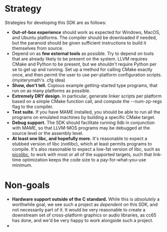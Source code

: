 # Strategy

Strategies for developing this SDK are as follows:

- **Out-of-box experience** should work as expected for Windows, MacOS, and
Ubuntu platforms.  The compiler should be downloaded if needed, but the paranoid
should be given sufficient instructions to build it themselves from source.
- Depend on as **few external tools** as possible.  Try to depend on tools that
are already likely to be present on the system.  LLVM requires CMake and Python
to be present, but we shouldn't require Python per se to get up and running.
Set up a method for calling CMake exactly once, and then permit the user to use 
per-platform configuration scripts. (mysterymath's .cfg idea)
- **Show, don't tell.** Copious example getting-started type programs, that
run on as many platforms as possible.
- **Extremely DRY design.**  In particular, generate linker scripts per platform
based on a simple CMake function call, and compute the --num-zp-regs flag
to the compiler.
- **Test suite.**  If you have MAME installed, you should be able to run all the 
programs on emulated machines by building a specific CMake target.
- **Debug support.** The SDK should facilitate running lldb in conjunction with
MAME, so that LLVM-MOS programs may be debugged at the source level or the
assembly level.
- **At least one libc, and hopefully more.** It's reasonable to expect a stubbed
version of libc (notlibc), which at least permits programs to compile.  It's 
also reasonable to expect a low-fat version of libc, such as
[picolibc](https://github.com/picolibc/picolibc), to work with most or all of
the supported targets, such that link-time optimization keeps the code size to
a pay-for-what-you-use minimum.

# Non-goals

- **Hardware support outside of the C standard.** While this is *absolutely* a
worthwhile goal, we see such a project as *dependent on* this SDK, and not
necessarily part of it.  It would be very reasonable to create a downstream
set of cross-platform graphics or audio libraries, as cc65 has done, and 
we'd be very happy to work alongside such a project.
- 